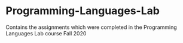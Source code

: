 # Programming-Languages-Lab

Contains the assignments which were completed in the Programming Languages Lab course Fall 2020
